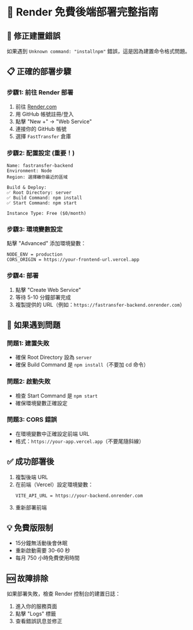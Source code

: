 # 🚀 Render 免費後端部署完整指南

## 🔧 修正建置錯誤

如果遇到 `Unknown command: "installnpm"` 錯誤，這是因為建置命令格式問題。

## 📋 正確的部署步驟

### 步驟1: 前往 Render 部署
1. 前往 [Render.com](https://render.com)
2. 用 GitHub 帳號註冊/登入
3. 點擊 "New +" → "Web Service"
4. 連接你的 GitHub 帳號
5. 選擇 `FastTransfer` 倉庫

### 步驟2: 配置設定 (重要！)
```
Name: fastransfer-backend
Environment: Node
Region: 選擇離你最近的區域

Build & Deploy:
✅ Root Directory: server
✅ Build Command: npm install
✅ Start Command: npm start

Instance Type: Free ($0/month)
```

### 步驟3: 環境變數設定
點擊 "Advanced" 添加環境變數：
```
NODE_ENV = production
CORS_ORIGIN = https://your-frontend-url.vercel.app
```

### 步驟4: 部署
1. 點擊 "Create Web Service"
2. 等待 5-10 分鐘部署完成
3. 複製提供的 URL（例如：`https://fastransfer-backend.onrender.com`）

## 🔄 如果遇到問題

### 問題1: 建置失敗
- 確保 Root Directory 設為 `server`
- 確保 Build Command 是 `npm install`（不要加 cd 命令）

### 問題2: 啟動失敗
- 檢查 Start Command 是 `npm start`
- 確保環境變數正確設定

### 問題3: CORS 錯誤
- 在環境變數中正確設定前端 URL
- 格式：`https://your-app.vercel.app`（不要尾隨斜線）

## ✅ 成功部署後
1. 複製後端 URL
2. 在前端（Vercel）設定環境變數：
   ```
   VITE_API_URL = https://your-backend.onrender.com
   ```
3. 重新部署前端

## 💡 免費版限制
- 15分鐘無活動後會休眠
- 重新啟動需要 30-60 秒
- 每月 750 小時免費使用時間

## 🆘 故障排除
如果部署失敗，檢查 Render 控制台的建置日誌：
1. 進入你的服務頁面
2. 點擊 "Logs" 標籤
3. 查看錯誤訊息並修正

